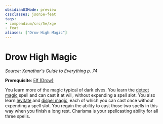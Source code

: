 ```yaml
---
obsidianUIMode: preview
cssclasses: json5e-feat
tags:
- compendium/src/5e/xge
- feat
aliases: ["Drow High Magic"]
---
```

# Drow High Magic
*Source: Xanathar's Guide to Everything p. 74*  

**Prerequisite**: [Elf (Drow)](compendium/races/elf-drow.md)

You learn more of the magic typical of dark elves. You learn the [detect magic](compendium/spells/detect-magic.md) spell and can cast it at will, without expending a spell slot. You also learn [levitate](compendium/spells/levitate.md) and [dispel magic](compendium/spells/dispel-magic.md), each of which you can cast once without expending a spell slot. You regain the ability to cast those two spells in this way when you finish a long rest. Charisma is your spellcasting ability for all three spells.